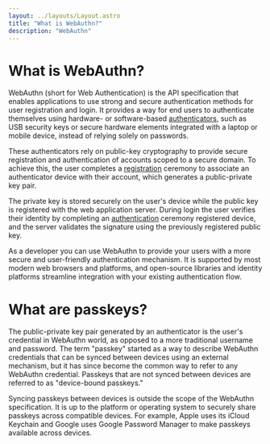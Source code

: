 ```yaml
---
layout: ../layouts/Layout.astro
title: "What is WebAuthn?"
description: "WebAuthn"
---
```


# What is WebAuthn?

WebAuthn (short for Web Authentication) is the API specification that enables applications to use strong and secure authentication methods for user registration and login. It provides a way for end users to authenticate themselves using hardware- or software-based [authenticators](/how-it-works/authenticators), such as USB security keys or secure hardware elements integrated with a laptop or mobile device, instead of relying solely on passwords.

These authenticators rely on public-key cryptography to provide secure registration and authentication of accounts scoped to a secure domain. To achieve this, the user completes a [registration](/how-it-works/registration) ceremony to associate an authenticator device with their account, which generates a public-private key pair.

The private key is stored securely on the user's device while the public key is registered with the web application server. During login the user verifies their identity by completing an [authentication](/how-it-works/authentication) ceremony registered device, and the server validates the signature using the previously registered public key.

As a developer you can use WebAuthn to provide your users with a more secure and user-friendly authentication mechanism. It is supported by most modern web browsers and platforms, and open-source libraries and identity platforms streamline integration with your existing authentication flow.

# What are passkeys?

The public-private key pair generated by an authenticator is the user's credential in WebAuthn world, as opposed to a more traditional username and password. The term "passkey" started as a way to describe WebAuthn credentials that can be synced between devices using an external mechanism, but it has since become the common way to refer to any WebAuthn credential. Passkeys that are not synced between devices are referred to as "device-bound passkeys."

Syncing passkeys between devices is outside the scope of the WebAuthn specification. It is up to the platform or operating system to securely share passkeys across compatible devices. For example, Apple uses its iCloud Keychain and Google uses Google Password Manager to make passkeys available across devices. 